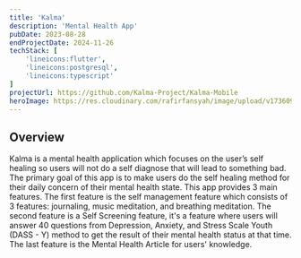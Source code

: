 ```yaml
---
title: 'Kalma'
description: 'Mental Health App'
pubDate: 2023-08-28
endProjectDate: 2024-11-26
techStack: [
    'lineicons:flutter',
    'lineicons:postgresql',
    'lineicons:typescript'
]
projectUrl: https://github.com/Kalma-Project/Kalma-Mobile
heroImage: https://res.cloudinary.com/rafirfansyah/image/upload/v1736096625/kalma_mock_plcbwl.svg
---
```


## Overview
Kalma is a mental health application which focuses on the user’s self healing so users will not do a self diagnose that will lead to something bad. The primary goal of this app is to make users do the self healing method for their daily concern of their mental health state. This app provides 3 main features. The first feature is the self management feature which consists of 3 features: journaling, music meditation, and breathing meditation. The second feature is a Self Screening feature, it's a feature where users will answer 40 questions from Depression, Anxiety, and Stress Scale Youth (DASS - Y) method to get the result of their mental health status at that time. The last feature is the Mental Health Article for users' knowledge.